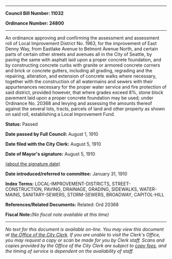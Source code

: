 

********

**Council Bill Number: 11032**
   
**Ordinance Number: 24800**
********

 An ordinance approving and confirming the assessment and assessment roll of Local Improvement District No. 1963, for the improvement of East Denny Way, from Eastlake Avenue to Belmont Avenue North, and certain parts of certain other streets and avenues all in the City of Seattle, by paving the same with asphalt laid upon a proper concrete foundation, and by constructing concrete curbs with granite or armored concrete corners and brick or concrete gutters, including all grading, regrading and the repairing, alteration, and extension of concrete walks where necessary, together with the construction of all watermains and sewers with their appurtenances necessary for the proper water service and fire protection of said district, provided however, that where grades exceed 8%, stone block pavement laid upon a proper concrete foundation may be used; under Ordinance No. 20368 and levying and assessing the amounts thereof against the several lots, tracts, parcels of land and other property as shown on said roll, establishing a Local Improvement Fund.

**Status:** Passed
   
**Date passed by Full Council:** August 1, 1910
   
**Date filed with the City Clerk:** August 5, 1910
   
**Date of Mayor's signature:** August 5, 1910
   
[(about the signature date)](/~public/approvaldate.htm)
   
   
   
**Date introduced/referred to committee:** January 31, 1910
   
   
**Index Terms:** LOCAL-IMPROVEMENT-DISTRICTS, STREET-CONSTRUCTION, PAVING, DRAINAGE, GRADING, SIDEWALKS, WATER-MAINS, SANITARY-SEWERS, STORM-SEWERS, BROADWAY, CAPITOL-HILL

**References/Related Documents:** Related: Ord 20368

**Fiscal Note:**_(No fiscal note available at this time)_
********

_No text for this document is available on-line. You may view this document at [the Office of the City Clerk](http://www.seattle.gov/leg/clerk/contactUs.htm). If you are unable to visit the Clerk's Office, you may request a copy or scan be made for you by Clerk staff. Scans and copies provided by the Office of the City Clerk are subject to [copy fees](http://clerk.seattle.gov/~public/clerkfees.htm), and the timing of service is dependent on the availability of staff._

